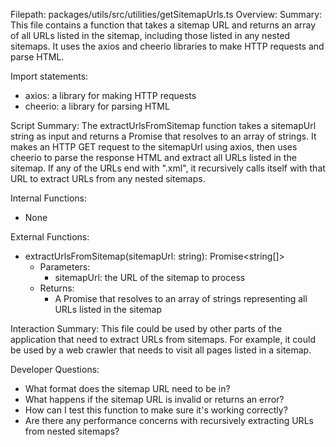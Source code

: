 Filepath: packages/utils/src/utilities/getSitemapUrls.ts
Overview: Summary:
This file contains a function that takes a sitemap URL and returns an array of all URLs listed in the sitemap, including those listed in any nested sitemaps. It uses the axios and cheerio libraries to make HTTP requests and parse HTML.

Import statements:
- axios: a library for making HTTP requests
- cheerio: a library for parsing HTML

Script Summary:
The extractUrlsFromSitemap function takes a sitemapUrl string as input and returns a Promise that resolves to an array of strings. It makes an HTTP GET request to the sitemapUrl using axios, then uses cheerio to parse the response HTML and extract all URLs listed in the sitemap. If any of the URLs end with ".xml", it recursively calls itself with that URL to extract URLs from any nested sitemaps.

Internal Functions:
- None

External Functions:
- extractUrlsFromSitemap(sitemapUrl: string): Promise<string[]>
  - Parameters:
    - sitemapUrl: the URL of the sitemap to process
  - Returns:
    - A Promise that resolves to an array of strings representing all URLs listed in the sitemap

Interaction Summary:
This file could be used by other parts of the application that need to extract URLs from sitemaps. For example, it could be used by a web crawler that needs to visit all pages listed in a sitemap.

Developer Questions:
- What format does the sitemap URL need to be in?
- What happens if the sitemap URL is invalid or returns an error?
- How can I test this function to make sure it's working correctly?
- Are there any performance concerns with recursively extracting URLs from nested sitemaps?

